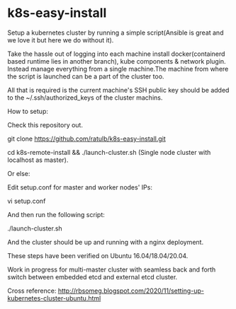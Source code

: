 # k8s-easy-install
Setup a kubernetes cluster by running a simple script(Ansible is great and we love it but here we do without it).

Take the hassle out of logging into each machine install docker(containerd based runtime lies in another branch), kube components & network plugin. Instead manage everything from a single machine.The machine from where the script is launched can be a part of the cluster too. 

All that is required is the current machine's SSH public key should be added to the ~/.ssh/authorized_keys of the cluster machins.

How to setup:

Check this repository out. 

git clone https://github.com/ratulb/k8s-easy-install.git


cd k8s-remote-install && ./launch-cluster.sh (Single node cluster with localhost as master).

Or else:

Edit setup.conf for master and worker nodes' IPs:

vi setup.conf

And then run the following script:

./launch-cluster.sh

And the cluster should be up and running with a nginx deployment. 

These steps have been verified on Ubuntu 16.04/18.04/20.04.

Work in progress for multi-master cluster with seamless back and forth switch between embedded etcd and external etcd cluster.

Cross reference: http://rbsomeg.blogspot.com/2020/11/setting-up-kubernetes-cluster-ubuntu.html



